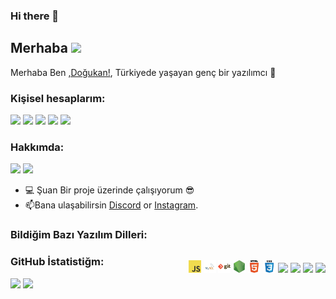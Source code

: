 ### Hi there 👋


<h2 align="left">Merhaba <img src="https://raw.githubusercontent.com/MartinHeinz/MartinHeinz/master/wave.gif" width="30px"></h2>
   <p align="left">Merhaba Ben <a href="">,Doğukan!</a>, Türkiyede yaşayan genç bir yazılımcı  🚀</p>  

<h3>Kişisel hesaplarım:</h3>
<p align="left">
   <a href="https://discord.com/users/689977464663179309" target"blank_"><img src="https://img.shields.io/badge/discord%20-7289DA.svg?&style=for-the-badge&logo=discord&logoColor=white"></a>
   <a href="https://open.spotify.com/user/gnf74efwyd664qwxxggt9ukyh?si=znLvzeyyRSSBmgJRSEhx3w" target"blank_"><img src="https://img.shields.io/badge/Spotify%20-1ed760.svg?&style=for-the-badge&logo=spotify&logoColor=white"></a>
   <a href="https://www.youtube.com/" target"blank_"><img src="https://img.shields.io/badge/youtube%20-ff0000.svg?&style=for-the-badge&logo=youtube&logoColor=white"></a>
   <a href="https://instagram.com/the.doqu" target"blank_"><img src="https://img.shields.io/badge/INSTAGRAM%20-DC3175.svg?&style=for-the-badge&logo=instagram&logoColor=white"></a>
   <a href="https://github.com/Rahibe" target"blank_"><img src="https://img.shields.io/badge/GitHub%20-191717.svg?&style=for-the-badge&logo=github&logoColor=white"></a>
</p>
<h3>Hakkımda:</h3>
 <a href="https://stackoverflow.com/users/17460844/rahibe?tab=profile" target="_blank"><img src="https://cdn1.iconfinder.com/data/icons/apps-8/64/stack-overflow-stackoverflow-apps-platform-512.png" width="30px" heigth= "30px" /></a>
  <img src="https://user-images.githubusercontent.com/5679180/79618120-0daffb80-80be-11ea-819e-d2b0fa904d07.gif" width="27px">
<ul>
  <li>💻 Şuan Bir proje üzerinde çalışıyorum 😎</li>
  <li>📫Bana ulaşabilirsin <a href="https://discord.com/users/689977464663179309" target"blank_">Discord</a> or <a href="https://instagram.com/" target="_blank">Instagram</a>.</li>
</ul>
<h3>Bildiğim Bazı Yazılım Dilleri:</h3>
<p style="float:right">
   <code><img height="20" src="https://raw.githubusercontent.com/github/explore/80688e429a7d4ef2fca1e82350fe8e3517d3494d/topics/javascript/javascript.png"></code>
   <code><img height="20" src="https://raw.githubusercontent.com/github/explore/80688e429a7d4ef2fca1e82350fe8e3517d3494d/topics/mysql/mysql.png"></code>
   <code><img height="20" src="https://raw.githubusercontent.com/github/explore/80688e429a7d4ef2fca1e82350fe8e3517d3494d/topics/git/git.png"></code>
   <code><img height="20" src="https://raw.githubusercontent.com/github/explore/80688e429a7d4ef2fca1e82350fe8e3517d3494d/topics/nodejs/nodejs.png"></code>
   <code><img height="20" src="https://raw.githubusercontent.com/github/explore/80688e429a7d4ef2fca1e82350fe8e3517d3494d/topics/html/html.png"></code>
   <code><img height="20" src="https://raw.githubusercontent.com/github/explore/80688e429a7d4ef2fca1e82350fe8e3517d3494d/topics/css/css.png"></code>
   <code><img height="20" src="https://camo.githubusercontent.com/c10bbec541caa795eee7a0ada0415e2fe7c04b4f89aaa8ebc76e1d1ac2ede1d6/68747470733a2f2f696d672e69636f6e73382e636f6d2f636f6c6f722f3435322f6d6f6e676f64622e706e67"></code>
   <code><img height="20" src="https://upload.wikimedia.org/wikipedia/commons/thumb/9/95/Vue.js_Logo_2.svg/1200px-Vue.js_Logo_2.svg.png"></code>
   <code><img height="20" src="https://seeklogo.com/images/V/vuetify-logo-3BCF73C928-seeklogo.com.png"></code>
   <code><img height="20" src="https://cdn.discordapp.com/attachments/805060398716813312/811565843883622400/nuxt-icon_1.png"></code>
</p>
<h3 align="left">GitHub İstatistiğm:</h3>
<p align="left">
   <img src="https://github-readme-stats.vercel.app/api/top-langs/?username=barbecue&theme=dark&count_private=true&show_icons=true&hide_border=true" />
   <img src="https://github-readme-stats.vercel.app/api?username=Rahibe&theme=vue-dark&dark_icons=true" />
</p>
